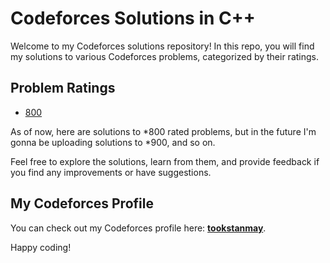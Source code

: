 # Codeforces Solutions in C++

Welcome to my Codeforces solutions repository! In this repo, you will find my solutions to various Codeforces problems, categorized by their ratings.

## Problem Ratings

- [800](https://github.com/tookstanmay/Codeforces_solutions_cpp/tree/master/800_rated_codeforces)

As of now, here are solutions to *800 rated problems, but in the future I'm gonna be uploading solutions to *900, and so on.

Feel free to explore the solutions, learn from them, and provide feedback if you find any improvements or have suggestions.

## My Codeforces Profile

You can check out my Codeforces profile here: [**tookstanmay**](https://codeforces.com/profile/tookstanmay).

Happy coding!
